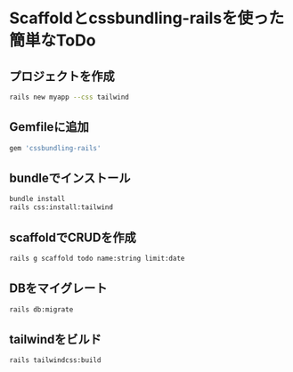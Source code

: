 # Scaffoldとcssbundling-railsを使った簡単なToDo

## プロジェクトを作成
```bash
rails new myapp --css tailwind
```

## Gemfileに追加
```ruby
gem 'cssbundling-rails'
```

## bundleでインストール
```bash
bundle install
rails css:install:tailwind
```

## scaffoldでCRUDを作成
```bash
rails g scaffold todo name:string limit:date
```

## DBをマイグレート
```bash
rails db:migrate
```

## tailwindをビルド
```bash
rails tailwindcss:build
```